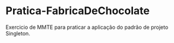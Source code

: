 # Pratica-FabricaDeChocolate
Exercicio de MMTE para praticar a aplicação do padrão de projeto Singleton.
